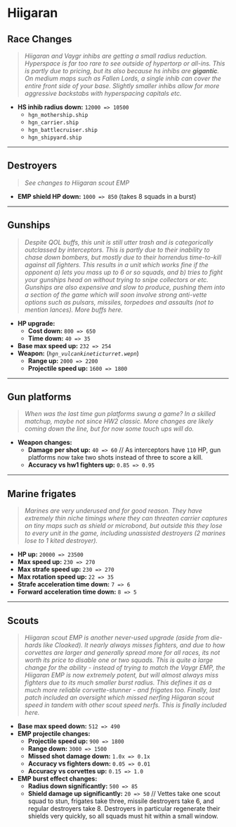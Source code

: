 # Hiigaran

## Race Changes
> *Hiigaran and Vaygr inhibs are getting a small radius reduction. Hyperspace is far too rare to see outside of hypertorp or all-ins. This is partly due to pricing, but its also because hs inhibs are **gigantic**. On medium maps such as Fallen Lords, a single inhib can cover the entire front side of your base. Slightly smaller inhibs allow for more aggressive backstabs with hyperspacing capitals etc.*
* **HS inhib radius down:** `12000 => 10500`
  * `hgn_mothership.ship`
  * `hgn_carrier.ship`
  * `hgn_battlecruiser.ship`
  * `hgn_shipyard.ship`

---

## Destroyers
> *See changes to Hiigaran scout EMP*
* **EMP shield HP down:** `1000 => 850` (takes 8 squads in a burst)

---

## Gunships
> *Despite QOL buffs, this unit is still utter trash and is categorically outclassed by interceptors. This is partly due to their inability to chase down bombers, but mostly due to their horrendus time-to-kill against all fighters. This results in a unit which works fine if the opponent a) lets you mass up to 6 or so squads, and b) tries to fight your gunships head on without trying to snipe collectors or etc. Gunships are also expensive and slow to produce, pushing them into a section of the game which will soon involve strong anti-vette options such as pulsars, missiles, torpedoes and assaults (not to mention lances). More buffs here.*
* **HP upgrade:**
  * **Cost down:** `800 => 650`
  * **Time down:** `40 => 35`
* **Base max speed up:** `232 => 254`
* **Weapon:** (*`hgn_vulcankineticturret.wepn`*)
  * **Range up:** `2000 => 2200`
  * **Projectile speed up:** `1600 => 1800`

---

## Gun platforms
> *When was the last time gun platforms swung a game? In a skilled matchup, maybe not since HW2 classic. More changes are likely coming down the line, but for now some touch ups will do.*
* **Weapon changes:**
  * **Damage per shot up:** `40 => 60` // As interceptors have `110` HP, gun platforms now take two shots instead of three to score a kill.
  * **Accuracy vs hw1 fighters up:** `0.85 => 0.95`

---

## Marine frigates
> *Marines are very underused and for good reason. They have extremely thin niche timings where they can threaten carrier captures on tiny maps such as shield or microbond, but outside this they lose to every unit in the game, including unassisted destroyers (2 marines lose to 1 kited destroyer).*
* **HP up:** `20000 => 23500`
* **Max speed up:** `230 => 270`
* **Max strafe speed up:** `230 => 270`
* **Max rotation speed up:** `22 => 35`
* **Strafe acceleration time down:** `7 => 6`
* **Forward acceleration time down:** `8 => 5`

---

## Scouts
> *Hiigaran scout EMP is another never-used upgrade (aside from die-hards like Cloaked). It nearly always misses fighters, and due to how corvettes are larger and generally spread more for all races, its not worth its price to disable one or two squads. This is quite a large change for the ability - instead of trying to match the Vaygr EMP, the Hiigaran EMP is now extremely potent, but will almost always miss fighters due to its much smaller burst radius. This defines it as a much more reliable corvette-stunner - and frigates too. Finally, last patch included an oversight which missed nerfing Hiigaran scout speed in tandem with other scout speed nerfs. This is finally included here.*
* **Base max speed down:** `512 => 490`
* **EMP projectile changes:**
  * **Projectile speed up:** `900 => 1800`
  * **Range down:** `3000 => 1500`
  * **Missed shot damage down:** `1.0x => 0.1x`
  * **Accuracy vs fighters down:** `0.05 => 0.01`
  * **Accuracy vs corvettes up:** `0.15 => 1.0`
* **EMP burst effect changes:**
  * **Radius down significantly:** `500 => 85`
  * **Shield damage up significantly:** `20 => 50` // Vettes take one scout squad to stun, frigates take three, missile destroyers take 6, and regular destroyers take 8. Destroyers in particular regenerate their shields very quickly, so all squads must hit within a small window.